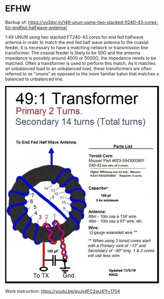 # EFHW

Backup of: https://vu3dxr.in/149-unun-using-two-stacked-ft240-43-cores-for-endfed-halfwave-antenna/


1:49 UNUN using two stacked FT240-43 cores for end fed halfwave antenna
In order to match the end fed half wave antenna to the coaxial feeder, it is necessary to have a matching network or transmission line transformer. The coaxial feeder is likely to be 50Ω and the antenna impedance is possibly around 4000 or 5000Ω, the impedance needs to be matched. Often a transformer is used to perform this match. As it matches an unbalanced load to an unbalanced load, these transformers are often referred to as “ununs” as opposed to the more familiar balun that matches a balanced to unbalanced line.


 ![winding 1:49](https://github.com/jurajbujdoso/radioWaves/blob/main/archive/Antenna/winding/1-49/endfed-unun.webp)


Work instruction:
https://youtu.be/qvJy4FC2wJ4?t=1704

